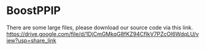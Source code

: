 # BoostPPIP
There are some large files, please download our source code via this link.
https://drive.google.com/file/d/1DjCmGMkqG8fKZ94CfIkV7PZcOl6WdqLU/view?usp=share_link
